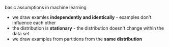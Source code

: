 basic assumptions in machine learning
- we draw examles **independently and identically** - examples don't influence each other
- the distribution is **stationary** - the distribution doesn't change within the data set
- we draw examples from partitions from the **same distribution**